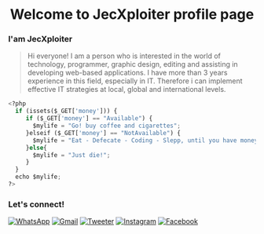 
<h1 align="center">Welcome to JecXploiter profile page</h1>

### I'am JecXploiter

> Hi everyone! I am a person who is interested in the world of technology, programmer, graphic design, editing and assisting in developing web-based applications. I have more than 3 years experience in this field, especially in IT. Therefore i can implement effective IT strategies at local, global and international levels.

```python
<?php
  if (issets($_GET['money'])) {
     if ($_GET['money'] == "Available") {
       $mylife = "Go! buy coffee and cigarettes";
     }elseif ($_GET['money'] == "NotAvailable") {
       $mylife = "Eat - Defecate - Coding - Slepp, until you have money";
     }else{
       $mylife = "Just die!";
     }
  }
  echo $mylife;
?>
```
### Let's connect!

[![WhatsApp](https://img.shields.io/badge/Whatsapp-%20-brightgreen?style=social&logo=whatsapp)](https://wa.me/6285846695167)
[![Gmail](https://img.shields.io/badge/Gmail-%20-brightgreen?style=social&logo=gmail)](mailto:jecxploiter@gmail.com?subject=github_message)
[![Tweeter](https://img.shields.io/badge/Tweeter-%20-brightgreen?style=social&logo=tweeter)](https://tweeter.com/JXploiter)
[![Instagram](https://img.shields.io/badge/Instagram-655-brightgreen?style=social&logo=instagram)](https://www.instagram.com/JecXploiter)
[![Facebook](https://img.shields.io/badge/Facebook-642-brightgreen?style=social&logo=facebook)](https://web.facebook.com/JXploiter)
